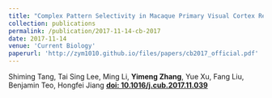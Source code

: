 ```yaml
---
title: "Complex Pattern Selectivity in Macaque Primary Visual Cortex Revealed by Large-Scale Two-Photon Imaging"
collection: publications
permalink: /publication/2017-11-14-cb-2017
date: 2017-11-14
venue: 'Current Biology'
paperurl: 'http://zym1010.github.io/files/papers/cb2017_official.pdf'
---
```


Shiming Tang, Tai Sing Lee, Ming Li, **Yimeng Zhang**, Yue Xu, Fang Liu, Benjamin Teo, Hongfei Jiang [**doi: 10.1016/j.cub.2017.11.039**](https://doi.org/10.1016/j.cub.2017.11.039)
